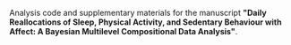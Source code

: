 Analysis code and supplementary materials for the manuscript
**"Daily Reallocations of Sleep, Physical Activity, and Sedentary Behaviour with Affect: A Bayesian Multilevel Compositional Data Analysis"**.
